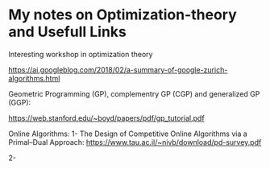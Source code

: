 # My notes on Optimization-theory and Usefull Links 



Interesting workshop in optimization theory 

https://ai.googleblog.com/2018/02/a-summary-of-google-zurich-algorithms.html

Geometric Programming (GP), complementry GP (CGP) and generalized GP (GGP):

https://web.stanford.edu/~boyd/papers/pdf/gp_tutorial.pdf



Online Algorithms: 
1- The Design of Competitive Online Algorithms via a Primal–Dual Approach: 
https://www.tau.ac.il/~nivb/download/pd-survey.pdf

2- 
